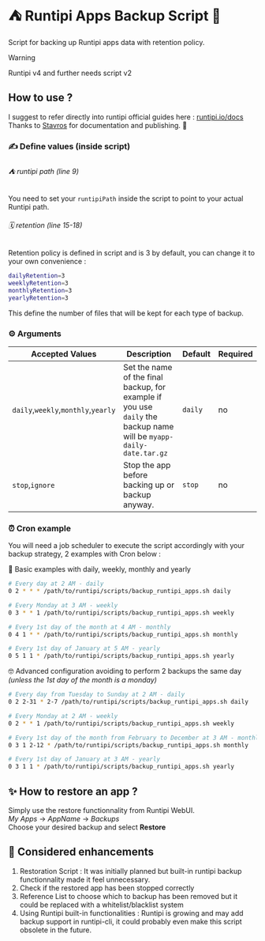 # ⛺️ Runtipi Apps Backup Script 💾
Script for backing up Runtipi apps data with retention policy.
> [!WARNING]  
> Runtipi v4 and further needs script v2

## How to use ?
I suggest to refer directly into runtipi official guides here : [runtipi.io/docs](https://runtipi.io/docs/guides/auto-backup-apps)  
Thanks to [Stavros](https://github.com/steveiliop56) for documentation and publishing. 🤩

### ✍️ Define values (inside script)
###### ⛺️ runtipi path *(line 9)*
You need to set your `runtipiPath` inside the script to point to your actual Runtipi path.
###### 🗓 retention *(line 15-18)*
Retention policy is defined in script and is 3 by default, you can change it to your own convenience :
```bash
dailyRetention=3
weeklyRetention=3
monthlyRetention=3
yearlyRetention=3
```
This define the number of files that will be kept for each type of backup.
### ⚙️ Arguments

| Accepted Values                     | Description                                                                                                        | Default | Required |
| ----------------------------------- | ------------------------------------------------------------------------------------------------------------------ | ------- | -------- |
| `daily`,`weekly`,`monthly`,`yearly` | Set the name of the final backup, for example if you use `daily` the backup name will be `myapp-daily-date.tar.gz` | `daily` | no       |
| `stop`,`ignore`                     | Stop the app before backing up or backup anyway.                                                                   | `stop`  | no       |

[deprecated]: <>  (| `path`                     | Specify a path to a file describing what apps you want to backup, each app id in a new line.                       | `none`  | no       |)

### ⏰ Cron example
You will need a job scheduler to execute the script accordingly with your backup strategy, 2 examples with Cron below :

👶 Basic examples with daily, weekly, monthly and yearly
```bash
# Every day at 2 AM - daily
0 2 * * * /path/to/runtipi/scripts/backup_runtipi_apps.sh daily

# Every Monday at 3 AM - weekly
0 3 * * 1 /path/to/runtipi/scripts/backup_runtipi_apps.sh weekly

# Every 1st day of the month at 4 AM - monthly
0 4 1 * * /path/to/runtipi/scripts/backup_runtipi_apps.sh monthly

# Every 1st day of January at 5 AM - yearly
0 5 1 1 * /path/to/runtipi/scripts/backup_runtipi_apps.sh yearly
```

🤓 Advanced configuration avoiding to perform 2 backups the same day *(unless the 1st day of the month is a monday)*
```bash
# Every day from Tuesday to Sunday at 2 AM - daily
0 2 2-31 * 2-7 /path/to/runtipi/scripts/backup_runtipi_apps.sh daily

# Every Monday at 2 AM - weekly
0 2 * * 1 /path/to/runtipi/scripts/backup_runtipi_apps.sh weekly

# Every 1st day of the month from February to December at 3 AM - monthly
0 3 1 2-12 * /path/to/runtipi/scripts/backup_runtipi_apps.sh monthly

# Every 1st day of January at 3 AM - yearly
0 3 1 1 * /path/to/runtipi/scripts/backup_runtipi_apps.sh yearly
```

## ✨ How to restore an app ?
Simply use the restore functionnality from Runtipi WebUI.  
*My Apps* &rarr; *AppName* &rarr; *Backups*  
Choose your desired backup and select **Restore**

## 🤔 Considered enhancements
1. Restoration Script : It was initially planned but built-in runtipi backup functionnality made it feel unnecessary.
2. Check if the restored app has been stopped correctly
3. Reference List to choose which to backup has been removed but it could be replaced with a whitelist/blacklist system
4. Using Runtipi built-in functionalities : Runtipi is growing and may add backup support in runtipi-cli, it could probably even make this script obsolete in the future.
